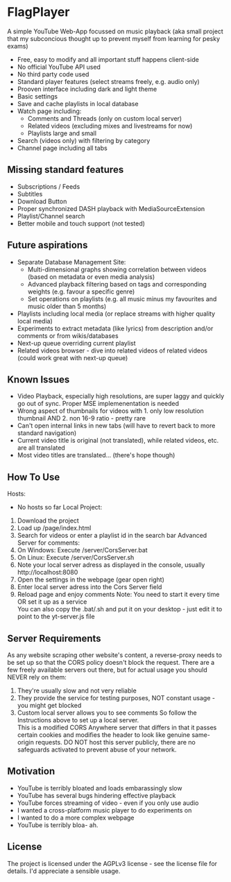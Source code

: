 # FlagPlayer
A simple YouTube Web-App focussed on music playback
(aka small project that my subconcious thought up to prevent myself from learning for pesky exams)

- Free, easy to modify and all important stuff happens client-side
- No official YouTube API used
- No third party code used
- Standard player features (select streams freely, e.g. audio only)
- Prooven interface including dark and light theme
- Basic settings
- Save and cache playlists in local database 
- Watch page including:
	- Comments and Threads (only on custom local server)
	- Related videos (excluding mixes and livestreams for now)
	- Playlists large and small
- Search (videos only) with filtering by category
- Channel page including all tabs

## Missing standard features
- Subscriptions / Feeds
- Subtitles
- Download Button
- Proper synchronized DASH playback with MediaSourceExtension
- Playlist/Channel search
- Better mobile and touch support (not tested)

## Future aspirations
- Separate Database Management Site: 
	- Multi-dimensional graphs showing correlation between videos (based on metadata or even media analysis)
	- Advanced playback filtering based on tags and corresponding weights (e.g. favour a specific genre)
	- Set operations on playlists (e.g. all music minus my favourites and music older than 5 months)
- Playlists including local media (or replace streams with higher quality local media)
- Experiments to extract metadata (like lyrics) from description and/or comments or from wikis/databases
- Next-up queue overriding current playlist
- Related videos browser - dive into related videos of related videos (could work great with next-up queue) 

## Known Issues
- Video Playback, especially high resolutions, are super laggy and quickly go out of sync. Proper MSE implemenentation is needed
- Wrong aspect of thumbnails for videos with 1. only low resolution thumbnail AND 2. non 16-9 ratio - pretty rare
- Can't open internal links in new tabs (will have to revert back to more standard navigation)
- Current video title is original (not translated), while related videos, etc. are all translated
- Most video titles are translated... (there's hope though)

## How To Use
Hosts:  
- No hosts so far
Local Project:  
1. Download the project
2. Load up /page/index.html
3. Search for videos or enter a playlist id in the search bar
Advanced Server for comments:  
1. On Windows: Execute /server/CorsServer.bat
2. On Linux: Execute /server/CorsServer.sh
3. Note your local server adress as displayed in the console, usually http://localhost:8080
4. Open the settings in the webpage (gear open right)
5. Enter local server adress into the Cors Server field
6. Reload page and enjoy comments
Note: You need to start it every time OR set it up as a service  
You can also copy the .bat/.sh and put it on your desktop - just edit it to point to the yt-server.js file  

## Server Requirements
As any website scraping other website's content, a reverse-proxy needs to be set up so that the CORS policy doesn't block the request. There are a few freely available servers out there, but for actual usage you should NEVER rely on them:  
1. They're usually slow and not very reliable
2. They provide the service for testing purposes, NOT constant usage - you might get blocked
3. Custom local server allows you to see comments
So follow the Instructions above to set up a local server.  
This is a modified CORS Anywhere server that differs in that it passes certain cookies and modifies the header to look like genuine same-origin requests. DO NOT host this server publicly, there are no safeguards activated to prevent abuse of your network.

## Motivation
- YouTube is terribly bloated and loads embarassingly slow
- YouTube has several bugs hindering effective playback
- YouTube forces streaming of video - even if you only use audio
- I wanted a cross-platform music player to do experiments on
- I wanted to do a more complex webpage
- YouTube is terribly bloa- ah.

## License
The project is licensed under the AGPLv3 license - see the license file for details.
I'd appreciate a sensible usage.